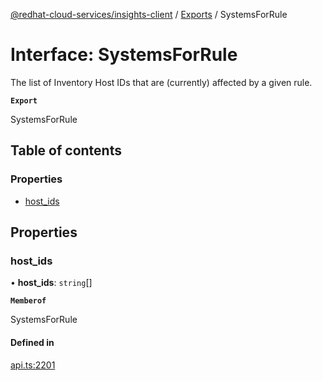 [@redhat-cloud-services/insights-client](../README.md) / [Exports](../modules.md) / SystemsForRule

# Interface: SystemsForRule

The list of Inventory Host IDs that are (currently) affected by a given rule.

**`Export`**

SystemsForRule

## Table of contents

### Properties

- [host\_ids](SystemsForRule.md#host_ids)

## Properties

### host\_ids

• **host\_ids**: `string`[]

**`Memberof`**

SystemsForRule

#### Defined in

[api.ts:2201](https://github.com/RedHatInsights/javascript-clients/blob/main/packages/insights/api.ts#L2201)
